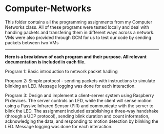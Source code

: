# Computer-Networks

This folder contains all the programming assignments from my Computer Networks class. All of these programs were tested locally and deal with handling packets and transfering them in different ways across a network. VMs were also provided through GCM for us to test our code by sending packets between two VMs
___
**Here is a breakdown of each program and their purpose. All relevant documentation is included in each file.**

Program 1: Basic introduction to network packet hadling

Program 2: Simple protocol - sending packets with instructions to simulate blinking an LED. Message logging was done for each interaction.

Program 3: Design and implement a client-server system using Raspberry Pi devices. The server controls an LED, while the client will sense motion using a Passive Infrared Sensor (PIR) and communicate with the server to blink the LED. The assignment included establishing a three-way handshake (through a UDP protocol), sending blink duration and count information, acknowledging the data, and responding to motion detection by blinking the LED. Message logging was done for each interaction.
